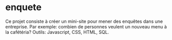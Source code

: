 # enquete
Ce projet consiste à créer un mini-site pour mener des enquêtes dans une entreprise.
Par exemple: combien de personnes veulent un nouveau menu à la cafétéria? 
Outils: Javascript, CSS, HTML, SQL.
